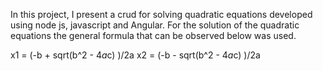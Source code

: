 In this project, I present a crud for solving quadratic equations developed using node js, javascript and Angular. For the solution of the quadratic equations the general formula that can be observed below was used.

x1 = (-b + sqrt(b^2 - 4*a*c) )/2a
x2 = (-b - sqrt(b^2 - 4*a*c) )/2a
